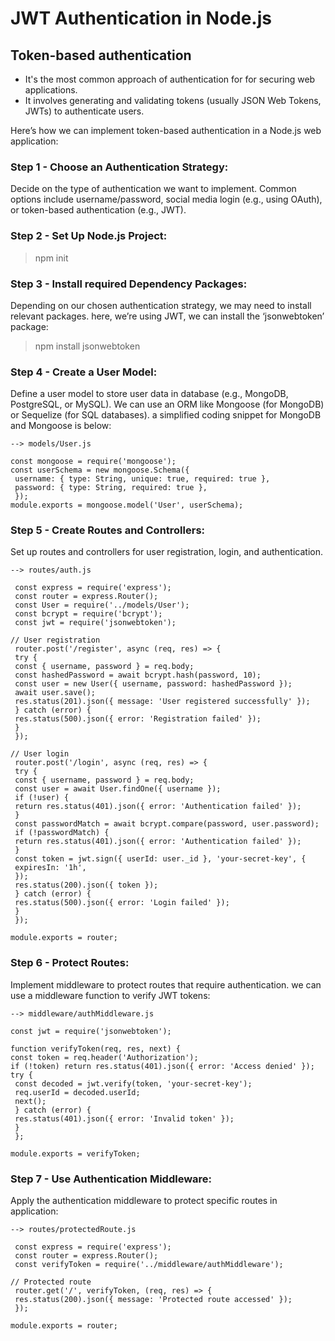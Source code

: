 # JWT Authentication in Node.js

## Token-based authentication

- It's the most common approach of authentication for for securing web applications.
- It involves generating and validating tokens (usually JSON Web Tokens, JWTs) to authenticate users.

Here’s how we can implement token-based authentication in a Node.js web application:

### Step 1 - Choose an Authentication Strategy:

Decide on the type of authentication we want to implement. Common options include username/password, social media login (e.g., using OAuth), or token-based authentication (e.g., JWT).

### Step 2 - Set Up Node.js Project:

> npm init

### Step 3 - Install required Dependency Packages:

Depending on our chosen authentication strategy, we may need to install relevant packages. here, we’re using JWT, we can install the ‘jsonwebtoken’ package:

> npm install jsonwebtoken

### Step 4 - Create a User Model:

Define a user model to store user data in database (e.g., MongoDB, PostgreSQL, or MySQL). We can use an ORM like Mongoose (for MongoDB) or Sequelize (for SQL databases). a simplified coding snippet for MongoDB and Mongoose is below:

```
--> models/User.js

const mongoose = require('mongoose');
const userSchema = new mongoose.Schema({
 username: { type: String, unique: true, required: true },
 password: { type: String, required: true },
 });
module.exports = mongoose.model('User', userSchema);
```

### Step 5 - Create Routes and Controllers:

Set up routes and controllers for user registration, login, and authentication.

```
--> routes/auth.js

 const express = require('express');
 const router = express.Router();
 const User = require('../models/User');
 const bcrypt = require('bcrypt');
 const jwt = require('jsonwebtoken');

// User registration
 router.post('/register', async (req, res) => {
 try {
 const { username, password } = req.body;
 const hashedPassword = await bcrypt.hash(password, 10);
 const user = new User({ username, password: hashedPassword });
 await user.save();
 res.status(201).json({ message: 'User registered successfully' });
 } catch (error) {
 res.status(500).json({ error: 'Registration failed' });
 }
 });

// User login
 router.post('/login', async (req, res) => {
 try {
 const { username, password } = req.body;
 const user = await User.findOne({ username });
 if (!user) {
 return res.status(401).json({ error: 'Authentication failed' });
 }
 const passwordMatch = await bcrypt.compare(password, user.password);
 if (!passwordMatch) {
 return res.status(401).json({ error: 'Authentication failed' });
 }
 const token = jwt.sign({ userId: user._id }, 'your-secret-key', {
 expiresIn: '1h',
 });
 res.status(200).json({ token });
 } catch (error) {
 res.status(500).json({ error: 'Login failed' });
 }
 });

module.exports = router;
```

### Step 6 - Protect Routes:

Implement middleware to protect routes that require authentication. we can use a middleware function to verify JWT tokens:

```
--> middleware/authMiddleware.js

const jwt = require('jsonwebtoken');

function verifyToken(req, res, next) {
const token = req.header('Authorization');
if (!token) return res.status(401).json({ error: 'Access denied' });
try {
 const decoded = jwt.verify(token, 'your-secret-key');
 req.userId = decoded.userId;
 next();
 } catch (error) {
 res.status(401).json({ error: 'Invalid token' });
 }
 };

module.exports = verifyToken;
```

### Step 7 - Use Authentication Middleware:

Apply the authentication middleware to protect specific routes in application:

```
--> routes/protectedRoute.js

 const express = require('express');
 const router = express.Router();
 const verifyToken = require('../middleware/authMiddleware');

// Protected route
 router.get('/', verifyToken, (req, res) => {
 res.status(200).json({ message: 'Protected route accessed' });
 });

module.exports = router;
```

